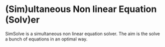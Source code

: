 (Sim)ultaneous Non linear Equation (Solv)er
===========================================

SimSolve is a simultaneous non linear equation solver. The aim is the solve a bunch of equations in an optimal way.


